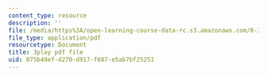 ```yaml
---
content_type: resource
description: ''
file: /media/https%3A/open-learning-course-data-rc.s3.amazonaws.com/8-334-statistical-mechanics-ii-statistical-physics-of-fields-spring-2014/075b49efd270d917f607e5ab7bf25251_eKVr-oKxMPg.pdf
file_type: application/pdf
resourcetype: Document
title: 3play pdf file
uid: 075b49ef-d270-d917-f607-e5ab7bf25251
---
```

